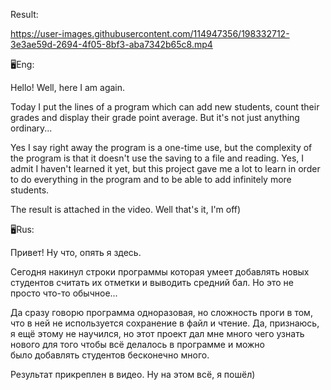Result:

https://user-images.githubusercontent.com/114947356/198332712-3e3ae59d-2694-4f05-8bf3-aba7342b65c8.mp4

🖥Eng:

Hello! Well, here I am again.

Today I put the lines of a program which can add new students, count their grades and display their grade point average.
But it's not just anything ordinary... 

Yes I say right away the program is a one-time use, but the complexity of the program is that it doesn't use the saving to a file and reading.
Yes, I admit I haven't learned it yet, but this project gave me a lot to learn in order to do everything in the program and to be able to add infinitely more students.

The result is attached in the video. Well that's it, I'm off)


🖥Rus:

Привет! Ну что, опять я здесь.

Сегодня накинул строки программы которая умеет добавлять новых студентов считать их отметки и выводить средний бал.
Но это не просто что-то обычное... 

Да сразу говорю программа одноразовая, но сложность проги в том, что в ней не используется сохранение в файл и чтение.
Да, признаюсь, я ещё этому не научился, но этот проект дал мне много чего узнать нового для того чтобы всё делалось в программе и можно было добавлять студентов бесконечно много.

Результат прикреплен в видео. Ну на этом всё, я пошёл)
